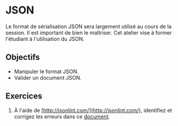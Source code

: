 JSON
====

Le format de sérialisation JSON sera largement utilisé au cours de la session.
Il est important de bien le maîtriser. Cet atelier vise à former l'étudiant à
l'utilisation du JSON.

Objectifs
---------

* Manipuler le format JSON.
* Valider un document JSON.

Exercices
---------

1. À l'aide de [http://jsonlint.com/](http://jsonlint.com/), identifiez et
   corrigez les erreurs dans ce [document](json_avec_erreurs.json).


